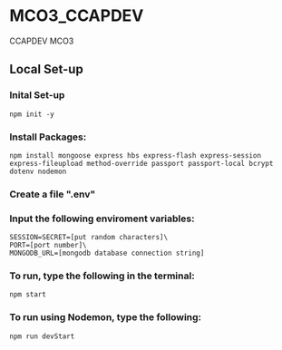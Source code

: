 # MCO3_CCAPDEV
CCAPDEV MCO3


## Local Set-up

### Inital Set-up
    npm init -y

### Install Packages:

    npm install mongoose express hbs express-flash express-session express-fileupload method-override passport passport-local bcrypt dotenv nodemon 

### Create a file ".env"

### Input the following enviroment variables:

    SESSION=SECRET=[put random characters]\
    PORT=[port number]\
    MONGODB_URL=[mongodb database connection string]

### To run, type the following in the terminal: 
    npm start

### To run using Nodemon, type the following:
    npm run devStart
